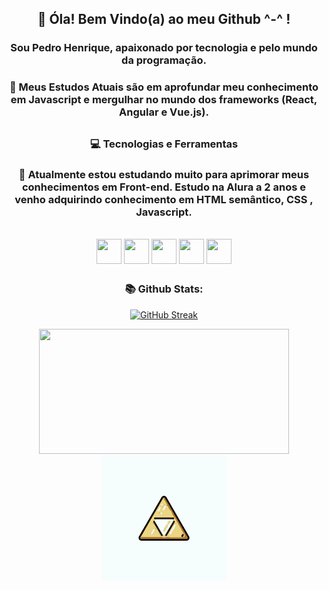 <div align="center">
         
## 👋 Óla! Bem Vindo(a) ao meu Github ^-^ !
### Sou Pedro Henrique, apaixonado por tecnologia e pelo mundo da programação.

### 🌱 Meus Estudos Atuais são em aprofundar meu conhecimento em Javascript e mergulhar no mundo dos frameworks (React, Angular e Vue.js).

##

### :computer: Tecnologias e Ferramentas

### 📖 Atualmente estou estudando muito para aprimorar meus conhecimentos em Front-end. Estudo na Alura a 2 anos e venho adquirindo conhecimento em HTML semântico, CSS , Javascript.

<div  style="display: inline-block"><br> 
<img align="center" width="40" height="40" src="https://cdn.jsdelivr.net/gh/devicons/devicon/icons/html5/html5-plain-wordmark.svg" />
<img align="center" width="40" height="40" src="https://cdn.jsdelivr.net/gh/devicons/devicon/icons/css3/css3-plain-wordmark.svg" />
<img align="center" width="40" height="40" src="https://cdn.jsdelivr.net/gh/devicons/devicon/icons/javascript/javascript-original.svg" />
<img align="center" width="40" height="40" src="https://cdn.jsdelivr.net/gh/devicons/devicon/icons/nodejs/nodejs-original.svg" />
<img align="center" width="40" height="40" src="https://cdn.jsdelivr.net/gh/devicons/devicon/icons/sass/sass-original.svg" />
</div>

##
         
### 📚 Github Stats:    
         
[![GitHub Streak](https://streak-stats.demolab.com?user=Murfy9&theme=dark&date_format=j%20M%5B%20Y%5D&exclude_days=Sun%2CSat)](https://git.io/streak-stats)

<img width="400" height="200" src="https://github-readme-stats.vercel.app/api/top-langs/?username=Murfy9&layout=compact&langs_count=7&theme=dracula"/>

<img  width="200" height="200" src="/assets/img/zelda-arrow.gif"/>

</div>
